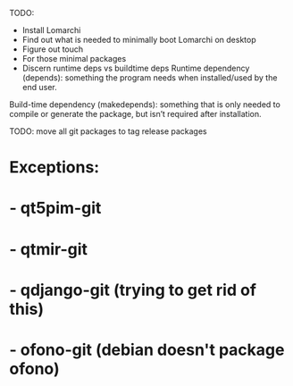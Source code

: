 TODO: 

- Install Lomarchi
- Find out what is needed to minimally boot Lomarchi on desktop
- Figure out touch
- For those minimal packages
- Discern runtime deps vs buildtime deps
Runtime dependency (depends): something the program needs when installed/used by the end user.

Build-time dependency (makedepends): something that is only needed to compile or generate the package, but isn’t required after installation.

TODO: move all git packages to tag release packages
# Exceptions:
# - qt5pim-git
# - qtmir-git
# - qdjango-git (trying to get rid of this)
# - ofono-git (debian doesn't package ofono)
